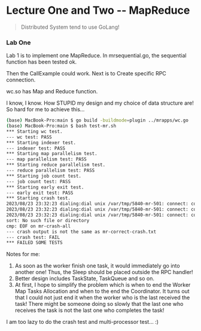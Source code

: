 # Lecture One and Two -- MapReduce

> Distributed System tend to use GoLang!

### Lab One  
Lab 1 is to implement one MapReduce. In mrsequential.go, the sequential function has been tested ok.  

Then the CallExample could work. Next is to Create specific RPC connection.

wc.so has Map and Reduce function.  


I know, I know. How STUPID my design and my choice of data structure are!   
So hard for me to achieve this...  
```bash
(base) MacBook-Pro:main $ go build -buildmode=plugin ../mrapps/wc.go
(base) MacBook-Pro:main $ bash test-mr.sh
*** Starting wc test.
--- wc test: PASS
*** Starting indexer test.
--- indexer test: PASS
*** Starting map parallelism test.
--- map parallelism test: PASS
*** Starting reduce parallelism test.
--- reduce parallelism test: PASS
*** Starting job count test.
--- job count test: PASS
*** Starting early exit test.
--- early exit test: PASS
*** Starting crash test.
2023/08/23 23:32:23 dialing:dial unix /var/tmp/5840-mr-501: connect: connection refused
2023/08/23 23:32:23 dialing:dial unix /var/tmp/5840-mr-501: connect: connection refused
2023/08/23 23:32:23 dialing:dial unix /var/tmp/5840-mr-501: connect: connection refused
sort: No such file or directory
cmp: EOF on mr-crash-all
--- crash output is not the same as mr-correct-crash.txt
--- crash test: FAIL
*** FAILED SOME TESTS
```  
Notes for me:  
1. As soon as the worker finish one task, it would immediately go into another one! Thus, the Sleep should be placed outside the RPC handler!  
2. Better design includes TaskState, TaskQueue and so on.  
3. At first, I hope to simplify the problem which is when to end the Worker Map Tasks Allocation and when to the end the Coordinator. It turns out that I could not just end it when the worker who is the last received the task! There might be someone doing so slowly that the last one who receives the task is not the last one who completes the task!

I am too lazy to do the crash test and multi-processor test... :)